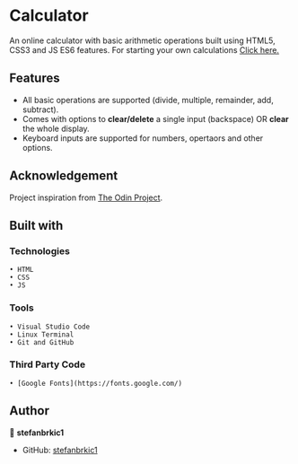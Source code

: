 # Calculator
An online calculator with basic arithmetic operations built using HTML5, CSS3 and JS ES6 features. For starting your own calculations
[Click here.](https://stefanbrkic1.github.io/Calculator/)

## Features

* All basic operations are supported (divide, multiple, remainder, add, subtract).
* Comes with options to __clear/delete__ a single input (backspace) OR __clear__ the whole display.
* Keyboard inputs are supported for numbers, opertaors and other options.

## Acknowledgement

Project inspiration from [The Odin Project](https://www.theodinproject.com/home).

## Built with

### Technologies

    • HTML 
    • CSS
    • JS

### Tools

    • Visual Studio Code 
    • Linux Terminal
    • Git and GitHub  

### Third Party Code

    • [Google Fonts](https://fonts.google.com/)    

## Author

👤 **stefanbrkic1**
* GitHub: [stefanbrkic1](https://github.com/stefanbrkic1)
